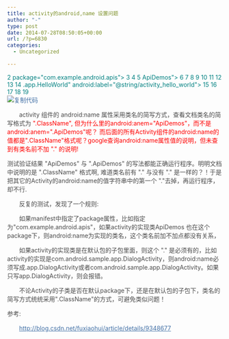 ```yaml
---
title: activity的android,name 设置问题
author: "-"
type: post
date: 2014-07-28T08:50:05+00:00
url: /?p=6830
categories:
  - Uncategorized

---
```

<div class="cnblogs_code" style="color: #000000;">
  <manifest xmlns:android="http://schemas.android.com/apk/res/android" 
<span style="color: #008080;"> 2     package="com.example.android.apis"> 
<span style="color: #008080;"> 3 
<span style="color: #008080;"> 4 
<span style="color: #008080;"> 5 <activity android:name="<span style="color: #ff0000;">ApiDemos"> 
<span style="color: #008080;"> 6             <intent-filter> 
<span style="color: #008080;"> 7                 <action android:name="android.intent.action.MAIN" /> 
<span style="color: #008080;"> 8                 <category android:name="android.intent.category.DEFAULT" /> 
<span style="color: #008080;"> 9                 <category android:name="android.intent.category.LAUNCHER" /> 
<span style="color: #008080;">10             </intent-filter> 
<span style="color: #008080;">11 </activity> 
<span style="color: #008080;">12 
<span style="color: #008080;">13 
<span style="color: #008080;">14 <activity android:name="<span style="color: #ff0000;">.app.HelloWorld" android:label="@string/activity_hello_world"> 
<span style="color: #008080;">15             <intent-filter> 
<span style="color: #008080;">16                 <action android:name="android.intent.action.MAIN" /> 
<span style="color: #008080;">17                 <category android:name="android.intent.category.SAMPLE_CODE" /> 
<span style="color: #008080;">18             </intent-filter> 
<span style="color: #008080;">19 </activity>
  
  <div class="cnblogs_code_toolbar">
    <span class="cnblogs_code_copy"><a style="color: #4371a6;" title="复制代码"><img src="http://common.cnblogs.com/images/copycode.gif" alt="复制代码" /></a>
  

<p style="color: #4b4b4b;">
  　　activity 组件的 android:name 属性采用类名的简写方式，查看文档类名的简写格式为<span style="color: #ff0000;"> ".ClassName", 但为什么<activity android:name="ApiDemos">里的android:anem="ApiDemos"，而不是android:anem=".ApiDemos"呢？ 而后面的所有Activity组件的android:name的值都是".ClassName"格式呢？google查询android:name属性值的说明，但未查到有类名前不加 "." 的说明!

<p style="color: #4b4b4b;">
  测试验证结果 "ApiDemos" 与 ".ApiDemos" 的写法都能正确运行程序。明明文档中说明的是 ".ClassName" 格式啊, 难道类名前有 "." 与没有 "." 是一样的？！于是把其它的Activity的android:name的值字符串中的第一个 "."去掉，再运行程序，却不行.

<p style="color: #4b4b4b;">
  　　反复的测试，发现了一个规则: 

<p style="color: #4b4b4b;">
  　　如果manifest中指定了package属性，比如指定为"com.example.android.apis"，如果activity的实现类ApiDemos 也在这个package下，则android:name为实现的类名，这个类名前加不加点都没有关系，

<p style="color: #4b4b4b;">
  　　如果activity的实现类是在默认包的子包里面，则这个 "." 是必须有的，比如activity的实现是com.android.sample.app.DialogActivity，则android:name必须写成.app.DialogActivity或者com.android.sample.app.DialogActivity。如果只写app.DialogActivity，则会报错。

<p style="color: #4b4b4b;">
  　　不论Activity的子类是否在默认package下，还是在默认包的子包下，类名的简写方式统统采用".ClassName"的方式，可避免类似问题！

<p style="color: #4b4b4b;">
  参考: 

<p style="color: #4b4b4b;">
  　　<a style="color: #4371a6;" href="http://blog.csdn.net/fuxiaohui/article/details/9348677">http://blog.csdn.net/fuxiaohui/article/details/9348677</a>
